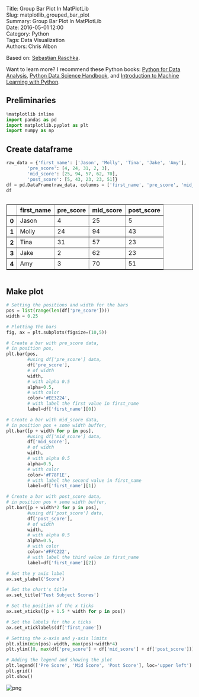 Title: Group Bar Plot In MatPlotLib  
Slug: matplotlib_grouped_bar_plot  
Summary: Group Bar Plot In MatPlotLib  
Date: 2016-05-01 12:00  
Category: Python  
Tags: Data Visualization  
Authors: Chris Albon  

Based on: [Sebastian Raschka](http://nbviewer.ipython.org/github/rasbt/matplotlib-gallery/blob/master/ipynb/barplots.ipynb).

Want to learn more? I recommend these Python books: [Python for Data Analysis](http://amzn.to/2ljV9wY), [Python Data Science Handbook](http://amzn.to/2m0mgMB), and [Introduction to Machine Learning with Python](http://amzn.to/2mjYiwK).

## Preliminaries


```python
%matplotlib inline
import pandas as pd
import matplotlib.pyplot as plt
import numpy as np
```

## Create dataframe


```python
raw_data = {'first_name': ['Jason', 'Molly', 'Tina', 'Jake', 'Amy'],
        'pre_score': [4, 24, 31, 2, 3],
        'mid_score': [25, 94, 57, 62, 70],
        'post_score': [5, 43, 23, 23, 51]}
df = pd.DataFrame(raw_data, columns = ['first_name', 'pre_score', 'mid_score', 'post_score'])
df
```




<div style="max-height:1000px;max-width:1500px;overflow:auto;">
<table border="1" class="dataframe">
  <thead>
    <tr style="text-align: right;">
      <th></th>
      <th>first_name</th>
      <th>pre_score</th>
      <th>mid_score</th>
      <th>post_score</th>
    </tr>
  </thead>
  <tbody>
    <tr>
      <th>0</th>
      <td> Jason</td>
      <td>  4</td>
      <td> 25</td>
      <td>  5</td>
    </tr>
    <tr>
      <th>1</th>
      <td> Molly</td>
      <td> 24</td>
      <td> 94</td>
      <td> 43</td>
    </tr>
    <tr>
      <th>2</th>
      <td>  Tina</td>
      <td> 31</td>
      <td> 57</td>
      <td> 23</td>
    </tr>
    <tr>
      <th>3</th>
      <td>  Jake</td>
      <td>  2</td>
      <td> 62</td>
      <td> 23</td>
    </tr>
    <tr>
      <th>4</th>
      <td>   Amy</td>
      <td>  3</td>
      <td> 70</td>
      <td> 51</td>
    </tr>
  </tbody>
</table>
</div>



## Make plot


```python
# Setting the positions and width for the bars
pos = list(range(len(df['pre_score'])))
width = 0.25

# Plotting the bars
fig, ax = plt.subplots(figsize=(10,5))

# Create a bar with pre_score data,
# in position pos,
plt.bar(pos,
        #using df['pre_score'] data,
        df['pre_score'],
        # of width
        width,
        # with alpha 0.5
        alpha=0.5,
        # with color
        color='#EE3224',
        # with label the first value in first_name
        label=df['first_name'][0])

# Create a bar with mid_score data,
# in position pos + some width buffer,
plt.bar([p + width for p in pos],
        #using df['mid_score'] data,
        df['mid_score'],
        # of width
        width,
        # with alpha 0.5
        alpha=0.5,
        # with color
        color='#F78F1E',
        # with label the second value in first_name
        label=df['first_name'][1])

# Create a bar with post_score data,
# in position pos + some width buffer,
plt.bar([p + width*2 for p in pos],
        #using df['post_score'] data,
        df['post_score'],
        # of width
        width,
        # with alpha 0.5
        alpha=0.5,
        # with color
        color='#FFC222',
        # with label the third value in first_name
        label=df['first_name'][2])

# Set the y axis label
ax.set_ylabel('Score')

# Set the chart's title
ax.set_title('Test Subject Scores')

# Set the position of the x ticks
ax.set_xticks([p + 1.5 * width for p in pos])

# Set the labels for the x ticks
ax.set_xticklabels(df['first_name'])

# Setting the x-axis and y-axis limits
plt.xlim(min(pos)-width, max(pos)+width*4)
plt.ylim([0, max(df['pre_score'] + df['mid_score'] + df['post_score'])] )

# Adding the legend and showing the plot
plt.legend(['Pre Score', 'Mid Score', 'Post Score'], loc='upper left')
plt.grid()
plt.show()
```

![png]({filename}/images/matplotlib_grouped_bar_plot/output_6_0.png)
